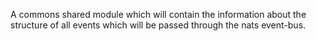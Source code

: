 A commons shared module which will contain the information about the structure of all events which will be passed through the nats event-bus.
